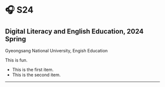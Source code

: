 # 🎧 S24

## Digital Literacy and English Education, 2024 Spring
Gyeongsang National University, Engish Education

This is fun.

+ This is the first item.
+ This is the second item.

---

